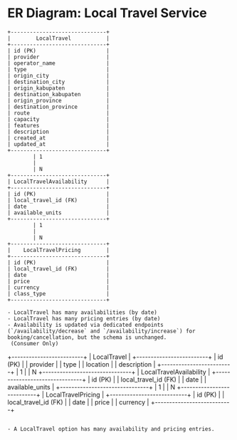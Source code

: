 # ER Diagram: Local Travel Service

```
+------------------------------+
|        LocalTravel           |
+------------------------------+
| id (PK)                      |
| provider                     |
| operator_name                |
| type                         |
| origin_city                  |
| destination_city             |
| origin_kabupaten             |
| destination_kabupaten        |
| origin_province              |
| destination_province         |
| route                        |
| capacity                     |
| features                     |
| description                  |
| created_at                   |
| updated_at                   |
+------------------------------+
        | 1
        |
        | N
+------------------------------+
| LocalTravelAvailability      |
+------------------------------+
| id (PK)                      |
| local_travel_id (FK)         |
| date                         |
| available_units              |
+------------------------------+
        | 1
        |
        | N
+------------------------------+
|    LocalTravelPricing        |
+------------------------------+
| id (PK)                      |
| local_travel_id (FK)         |
| date                         |
| price                        |
| currency                     |
| class_type                   |
+------------------------------+

- LocalTravel has many availabilities (by date)
- LocalTravel has many pricing entries (by date)
- Availability is updated via dedicated endpoints (`/availability/decrease` and `/availability/increase`) for booking/cancellation, but the schema is unchanged.
 (Consumer Only)

```
+-------------------------+
|      LocalTravel        |
+-------------------------+
| id (PK)                 |
| provider                |
| type                    |
| location                |
| description             |
+-------------------------+
        | 1
        |
        | N
+-------------------------------+
|   LocalTravelAvailability     |
+-------------------------------+
| id (PK)                       |
| local_travel_id (FK)          |
| date                          |
| available_units               |
+-------------------------------+
        | 1
        |
        | N
+---------------------------+
|   LocalTravelPricing      |
+---------------------------+
| id (PK)                   |
| local_travel_id (FK)      |
| date                      |
| price                     |
| currency                  |
+---------------------------+
```

- A LocalTravel option has many availability and pricing entries.
